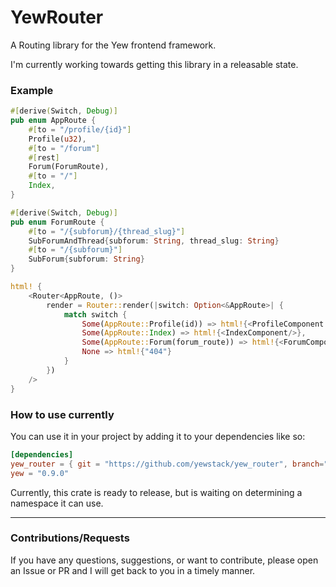 # YewRouter
A Routing library for the Yew frontend framework.

I'm currently working towards getting this library in a releasable state.


### Example
```rust
#[derive(Switch, Debug)]
pub enum AppRoute {
    #[to = "/profile/{id}"]
    Profile(u32),
    #[to = "/forum"]
    #[rest]
    Forum(ForumRoute),
    #[to = "/"]
    Index,
}

#[derive(Switch, Debug)]
pub enum ForumRoute {
    #[to = "/{subforum}/{thread_slug}"]
    SubForumAndThread{subforum: String, thread_slug: String}
    #[to = "/{subforum}"]
    SubForum{subforum: String}
}

html! {
    <Router<AppRoute, ()>
        render = Router::render(|switch: Option<&AppRoute>| {
            match switch {
                Some(AppRoute::Profile(id)) => html!{<ProfileComponent id = id/>},
                Some(AppRoute::Index) => html!{<IndexComponent/>},
                Some(AppRoute::Forum(forum_route)) => html!{<ForumComponent route = forum_route/>},
                None => html!{"404"}
            }
        })
    />
}
```

### How to use currently
You can use it in your project by adding it to your dependencies like so:
```toml
[dependencies]
yew_router = { git = "https://github.com/yewstack/yew_router", branch="master" }
yew = "0.9.0"
```
Currently, this crate is ready to release, but is waiting on determining a namespace it can use.


-----
### Contributions/Requests

If you have any questions, suggestions, or want to contribute, please open an Issue or PR and I will get back to you in a timely manner.
